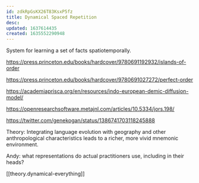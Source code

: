 ```yaml
---
id: zdkRpGsKX26T83KsxP5fz
title: Dynamical Spaced Repetition
desc: 
updated: 1637614435
created: 1635552290948
---
```


System for learning a set of facts spatiotemporally.

https://press.princeton.edu/books/hardcover/9780691192932/islands-of-order

https://press.princeton.edu/books/hardcover/9780691027272/perfect-order

https://academiaprisca.org/en/resources/indo-european-demic-diffusion-model/

https://openresearchsoftware.metajnl.com/articles/10.5334/jors.198/

https://twitter.com/genekogan/status/1386741703118245888

Theory: Integrating language evolution with geography and other anthropological characteristics leads to a richer, more vivid mnemonic environment.

Andy: what representations do actual practitioners use, including in their heads?

[[theory.dynamical-everything]]
